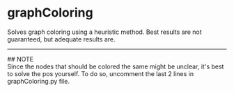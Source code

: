 # graphColoring

Solves graph coloring using a heuristic method. Best results are not guaranteed, but adequate results are.
<hr/> 
## NOTE 
<br/>Since the nodes that should be colored the same might be unclear, it's best to solve the pos yourself. To do so, uncomment the last 2 lines in graphColoring.py file.
